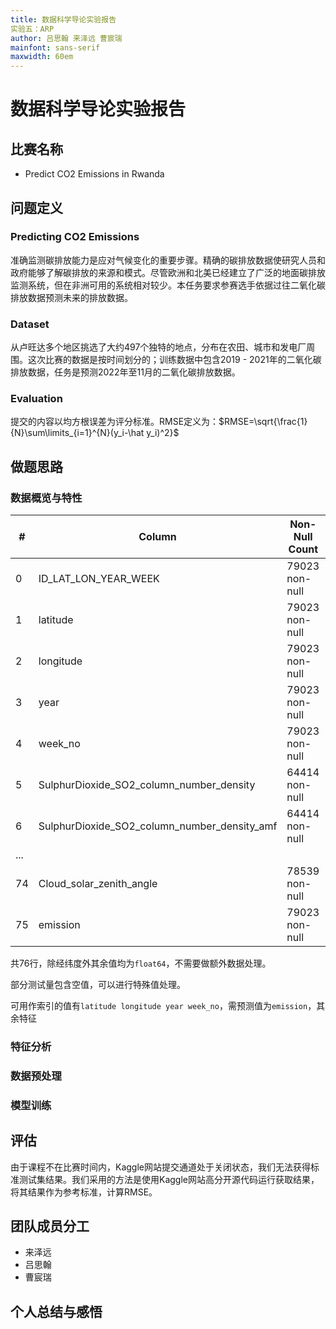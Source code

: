 ```yaml
---
title: 数据科学导论实验报告
实验五：ARP
author: 吕思翰 来泽远 曹宸瑞
mainfont: sans-serif
maxwidth: 60em
---
```


# 数据科学导论实验报告


## 比赛名称

- Predict CO2 Emissions in Rwanda

## 问题定义

### Predicting CO2 Emissions

准确监测碳排放能力是应对气候变化的重要步骤。精确的碳排放数据使研究人员和政府能够了解碳排放的来源和模式。尽管欧洲和北美已经建立了广泛的地面碳排放监测系统，但在非洲可用的系统相对较少。本任务要求参赛选手依据过往二氧化碳排放数据预测未来的排放数据。

### Dataset

从卢旺达多个地区挑选了大约497个独特的地点，分布在农田、城市和发电厂周围。这次比赛的数据是按时间划分的；训练数据中包含2019 - 2021年的二氧化碳排放数据，任务是预测2022年至11月的二氧化碳排放数据。

### Evaluation

提交的内容以均方根误差为评分标准。RMSE定义为：$RMSE=\sqrt{\frac{1}{N}\sum\limits_{i=1}^{N}(y_i-\hat y_i)^2}$

## 做题思路

### 数据概览与特性

| #    | Column                                       | Non-Null Count | Dtype   |
| ---- | -------------------------------------------- | -------------- | ------- |
| 0    | ID_LAT_LON_YEAR_WEEK                         | 79023 non-null | object  |
| 1    | latitude                                     | 79023 non-null | float64 |
| 2    | longitude                                    | 79023 non-null | float64 |
| 3    | year                                         | 79023 non-null | int64   |
| 4    | week_no                                      | 79023 non-null | int64   |
| 5    | SulphurDioxide_SO2_column_number_density     | 64414 non-null | float64 |
| 6    | SulphurDioxide_SO2_column_number_density_amf | 64414 non-null | float64 |
| ...  |                                              |                |         |
| 74   | Cloud_solar_zenith_angle                     | 78539 non-null | float64 |
| 75   | emission                                     | 79023 non-null | float64 |

共76行，除经纬度外其余值均为`float64`，不需要做额外数据处理。

部分测试量包含空值，可以进行特殊值处理。

可用作索引的值有`latitude longitude year week_no`，需预测值为`emission`，其余特征

### 特征分析

### 数据预处理

### 模型训练

## 评估

由于课程不在比赛时间内，Kaggle网站提交通道处于关闭状态，我们无法获得标准测试集结果。我们采用的方法是使用Kaggle网站高分开源代码运行获取结果，将其结果作为参考标准，计算RMSE。

## 团队成员分工

- 来泽远
- 吕思翰
- 曹宸瑞

## 个人总结与感悟
